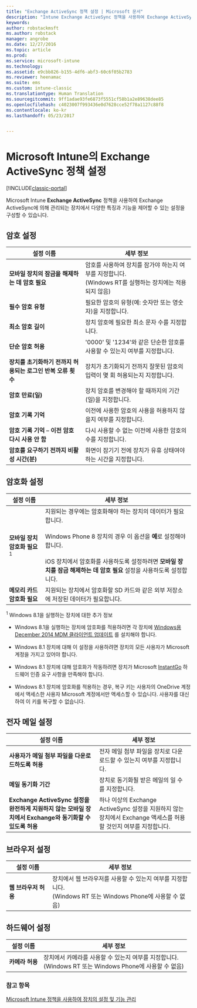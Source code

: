```yaml
---
title: "Exchange ActiveSync 정책 설정 | Microsoft 문서"
description: "Intune Exchange ActiveSync 정책을 사용하여 Exchange ActiveSync에 의해 관리되는 장치에서 특징과 기능을 제어할 수 있도록 해주는 설정을 구성할 수 있습니다."
keywords: 
author: robstackmsft
ms.author: robstack
manager: angrobe
ms.date: 12/27/2016
ms.topic: article
ms.prod: 
ms.service: microsoft-intune
ms.technology: 
ms.assetid: e9cbb826-b155-4df6-abf3-60c6f05b2783
ms.reviewer: heenamac
ms.suite: ems
ms.custom: intune-classic
ms.translationtype: Human Translation
ms.sourcegitcommit: 9ff1adae93fe6873f5551cf58b1a2e89638dee85
ms.openlocfilehash: c4023007f993436e0d7628cce52f78a1127c88f8
ms.contentlocale: ko-kr
ms.lasthandoff: 05/23/2017


---
```


# <a name="exchange-activesync-policy-settings-in-microsoft-intune"></a>Microsoft Intune의 Exchange ActiveSync 정책 설정

[!INCLUDE[classic-portal](../includes/classic-portal.md)]

Microsoft Intune **Exchange ActiveSync** 정책을 사용하여 Exchange ActiveSync에 의해 관리되는 장치에서 다양한 특징과 기능을 제어할 수 있는 설정을 구성할 수 있습니다.


## <a name="password-settings"></a>암호 설정

|설정 이름|세부 정보
|----------------|---|
|**모바일 장치의 잠금을 해제하는 데 암호 필요**|암호를 사용하여 장치를 잠가야 하는지 여부를 지정합니다.<br>(Windows RT를 실행하는 장치에는 적용되지 않음)|
|**필수 암호 유형**|필요한 암호의 유형(예: 숫자만 또는 영숫자)을 지정합니다.|
|**최소 암호 길이**|장치 암호에 필요한 최소 문자 수를 지정합니다.|
|**단순 암호 허용**|'0000' 및 '1234'와 같은 단순한 암호를 사용할 수 있는지 여부를 지정합니다.|
|**장치를 초기화하기 전까지 허용되는 로그인 반복 오류 횟수**|장치가 초기화되기 전까지 잘못된 암호의 입력이 몇 회 허용되는지 지정합니다.|
|**암호 만료(일)**|장치 암호를 변경해야 할 때까지의 기간(일)을 지정합니다.
|**암호 기록 기억**|이전에 사용한 암호의 사용을 허용하지 않을지 여부를 지정합니다.|
|**암호 기록 기억** – **이전 암호 다시 사용 안 함**|다시 사용할 수 없는 이전에 사용한 암호의 수를 지정합니다.|
|**암호를 요구하기 전까지 비활성 시간(분)**|화면이 잠기기 전에 장치가 유휴 상태여야 하는 시간을 지정합니다.

## <a name="encryption-settings"></a>암호화 설정

|설정 이름|세부 정보|
|----------------|---|
|**모바일 장치 암호화 필요**<sup>1</sup>|지원되는 경우에는 암호화해야 하는 장치의 데이터가 필요합니다.<br><br>Windows Phone 8 장치의 경우 이 옵션을 **예**로 설정해야 합니다.<br /><br />iOS 장치에서 암호화를 사용하도록 설정하려면 **모바일 장치를 잠금 해제하는 데 암호 필요** 설정을 사용하도록 설정합니다.|
|**메모리 카드 암호화 필요**|지원되는 장치에서 암호화할 SD 카드와 같은 외부 저장소에 저장된 데이터가 필요합니다.
<sup>1</sup> Windows 8.1을 실행하는 장치에 대한 추가 정보

-   Windows 8.1을 실행하는 장치에 암호화를 적용하려면 각 장치에 [Windows용 December 2014 MDM 클라이언트 업데이트](https://support.microsoft.com/kb/3013816) 를 설치해야 합니다.

-   Windows 8.1 장치에 대해 이 설정을 사용하려면 장치의 모든 사용자가 Microsoft 계정을 가지고 있어야 합니다.

-   Windows 8.1 장치에 대해 암호화가 작동하려면 장치가 Microsoft [InstantGo](http://blogs.windows.com/bloggingwindows/2014/06/19/instantgo-a-better-way-to-sleep/) 하드웨어 인증 요구 사항을 만족해야 합니다.

-   Windows 8.1 장치에 암호화를 적용하는 경우, 복구 키는 사용자의 OneDrive 계정에서 액세스한 사용자 Microsoft 계정에서만 액세스할 수 있습니다. 사용자를 대신하여 이 키를 복구할 수 없습니다.

## <a name="email-settings"></a>전자 메일 설정

|설정 이름|세부 정보
|----------------|---|
|**사용자가 메일 첨부 파일을 다운로드하도록 허용**|전자 메일 첨부 파일을 장치로 다운로드할 수 있는지 여부를 지정합니다.|
|**메일 동기화 기간**|장치로 동기화될 받은 메일의 일 수를 지정합니다.
|**Exchange ActiveSync 설정을 완전하게 지원하지 않는 모바일 장치에서 Exchange와 동기화할 수 있도록 허용**|하나 이상의 Exchange ActiveSync 설정을 지원하지 않는 장치에서 Exchange 액세스를 허용할 것인지 여부를 지정합니다.

## <a name="browser-settings"></a>브라우저 설정

|설정 이름|세부 정보
|----------------|---|
|**웹 브라우저 허용**|장치에서 웹 브라우저를 사용할 수 있는지 여부를 지정합니다.<br>(Windows RT 또는 Windows Phone에 사용할 수 없음)

## <a name="hardware-settings"></a>하드웨어 설정

|설정 이름|세부 정보
|----------------|---|
|**카메라 허용**|장치에서 카메라를 사용할 수 있는지 여부를 지정합니다.<br>(Windows RT 또는 Windows Phone에 사용할 수 없음)



### <a name="see-also"></a>참고 항목
[Microsoft Intune 정책을 사용하여 장치의 설정 및 기능 관리](manage-settings-and-features-on-your-devices-with-microsoft-intune-policies.md)

